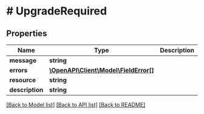 # # UpgradeRequired

## Properties

Name | Type | Description | Notes
------------ | ------------- | ------------- | -------------
**message** | **string** |  | [optional]
**errors** | [**\OpenAPI\Client\Model\FieldError[]**](FieldError.md) |  | [optional]
**resource** | **string** |  | [optional]
**description** | **string** |  | [optional]

[[Back to Model list]](../../README.md#models) [[Back to API list]](../../README.md#endpoints) [[Back to README]](../../README.md)
